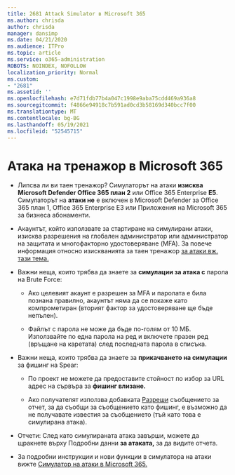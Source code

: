 ```yaml
---
title: 2681 Attack Simulator в Microsoft 365
ms.author: chrisda
author: chrisda
manager: dansimp
ms.date: 04/21/2020
ms.audience: ITPro
ms.topic: article
ms.service: o365-administration
ROBOTS: NOINDEX, NOFOLLOW
localization_priority: Normal
ms.custom:
- "2681"
ms.assetid: ''
ms.openlocfilehash: e7d71fdb77b4a047c1998e9aba75cdd469a936a8
ms.sourcegitcommit: f4866e94918c7b591ad0cd3b58169d340bcc7f00
ms.translationtype: MT
ms.contentlocale: bg-BG
ms.lasthandoff: 05/19/2021
ms.locfileid: "52545715"
---
```

# <a name="attack-simulator-in-microsoft-365"></a>Атака на тренажор в Microsoft 365

- Липсва ли ви таен тренажор? Симулаторът на атаки **изисква Microsoft Defender Office 365 план 2** или Office 365 Enterprise **E5**. Симулаторът на **атаки не** е включен в Microsoft Defender за Office 365 план 1, Office 365 Enterprise E3 или Приложения на Microsoft 365 за бизнеса абонаменти.

- Акаунтът, който използвате за стартиране на симулирани атаки, изисква разрешения на глобален администратор или администратор на защитата и многофакторно удостоверяване (MFA). За повече информация относно изискванията за таен тренажор [за атаки вж. тази тема.](/microsoft-365/security/office-365-security/attack-simulator)

- Важни неща, които трябва да знаете за **симулации за атака с** парола на Brute Force:

  - Ако целевият акаунт е разрешен за MFA и паролата е била познана правилно, акаунтът няма да се покаже като компрометиран (вторият фактор за удостоверяване ще бъде непълен).

  - Файлът с парола не може да бъде по-голям от 10 МБ. Използвайте по една парола на ред и включете празен ред (връщане на каретата) след последната парола в списъка.

- Важни неща, които трябва да знаете за **прикачването на симулации** за фишинг на Spear:

  - По проект не можете да предоставите стойност по избор за URL адрес на сървъра за **фишинг влизане.**

  - Ако получателят използва добавката [Разреши](/microsoft-365/security/office-365-security/enable-the-report-message-add-in) съобщението за отчет, за да съобщи за съобщението като фишинг, е възможно да не получавате известия за съобщението (тъй като това е симулирана атака).

- Отчети: След като симулираната атака завърши, можете да щракнете върху Подробни данни **за атаката,** за да видите отчета.

- За подробни инструкции и нови функции в симулатора на атаки вижте [Симулатор на атаки в Microsoft 365.](/microsoft-365/security/office-365-security/attack-simulator)

